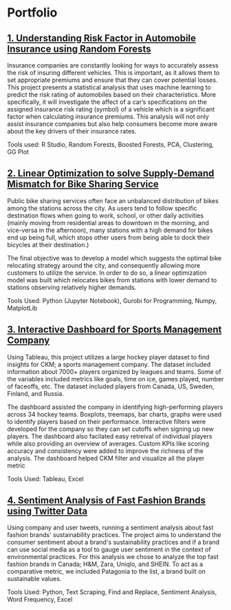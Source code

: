 # Portfolio

## [1. Understanding Risk Factor in Automobile Insurance using Random Forests](https://github.com/teghwin404/predicting-insurance-risk.git)
Insurance companies are constantly looking for ways to accurately assess the risk of insuring different vehicles. This is important, as it allows them to set appropriate premiums and ensure that they can cover potential losses. This project presents a statistical analysis that uses machine learning to predict the risk rating of automobiles based on their characteristics. More specifically, it will investigate the affect of a car’s specifications on the assigned insurance risk rating (symbol) of a vehicle which is a significant factor when calculating insurance premiums. This analysis will not only assist insurance companies but also help consumers become more aware about the key drivers of their insurance rates.

Tools used: R Studio, Random Forests, Boosted Forests, PCA, Clustering, GG Plot

## [2. Linear Optimization to solve Supply-Demand Mismatch for Bike Sharing Service](https://github.com/teghwin404/bike-relocation-optimization.git)

Public bike sharing services often face an unbalanced distribution of bikes among the stations across the city. As users tend to follow specific destination flows when going to work, school, or other daily activities (mainly moving from residential areas to downtown in the morning, and vice-versa in the afternoon), many stations with a high demand for bikes end up being full, which stops other users from being able to dock their bicycles at their destination.)

The final objective was to develop a model which suggests the optimal bike relocating strategy around the city, and consequently allowing more customers to utilize the service. In order to do so, a linear optimization model was built which relocates bikes from stations with lower demand to stations observing relatively higher demands.

Tools Used: Python (Jupyter Notebook), Gurobi for Programming, Numpy, MatplotLib

## [3. Interactive Dashboard for Sports Management Company](https://github.com/teghwin404/sports-data-visualization.git)
Using Tableau, this project utilizes a large hockey player dataset to find insights for CKM; a sports management company. The dataset included information about 7000+ players organized by leagues and teams. Some of the variables included metrics like goals, time on ice, games played, number of faceoffs, etc. The dataset included players from Canada, US, Sweden, Finland, and Russia.

The dashboard assisted the company in identifying high-performing players across 34 hockey teams. Boxplots, treemaps, bar charts, graphs were used to identify players based on their performance. Interactive filters were developed for the company so they can set cutoffs when signing up new players. The dashboard also facilated easy retreival of individual players while also providing an overview of averages. Custom KPIs like scoring accuracy and consistency were added to improve the richness of the analysis. The dashboard helped CKM filter and visualize all the player metric

Tools Used: Tableau, Excel

## [4. Sentiment Analysis of Fast Fashion Brands using Twitter Data](https://github.com/teghwin404/sustainability-analysis-using-tweets.git)
Using company and user tweets, running a sentiment analysis about fast fashion brands' sustainability practices. The project aims to understand the consumer sentiment about a brand's sustainability practices and if a brand can use social media as a tool to gauge user sentiment in the context of environmental practices. For this analysis we chose to analyze the top fast fashion brands in Canada; H&M, Zara, Uniqlo, and SHEIN. To act as a comparative metric, we included Patagonia to the list, a brand built on sustainable values.

Tools Used: Python, Text Scraping, Find and Replace, Sentiment Analysis, Word Frequency, Excel 
